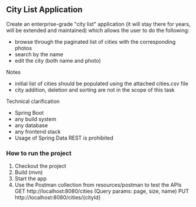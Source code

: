 ## City List Application

Create an enterprise-grade "city list" application (it will stay there for years, will be extended and
maintained) which allows the user to do the following:

- browse through the paginated list of cities with the corresponding photos
- search by the name
- edit the city (both name and photo)

Notes
- initial list of cities should be populated using the attached cities.csv file
- city addition, deletion and sorting are not in the scope of this task

Technical clarification
- Spring Boot
- any build system
-  any database
- any frontend stack
- Usage of Spring Data REST is prohibited

### How to run the project
1. Checkout the project
2. Build (mvn)
3. Start the app
4. Use the Postman collection from resources/postman to test the APIs
   GET http://localhost:8080/cities (Query params: page, size, name)
   PUT http://localhost:8080/cities/{cityId}